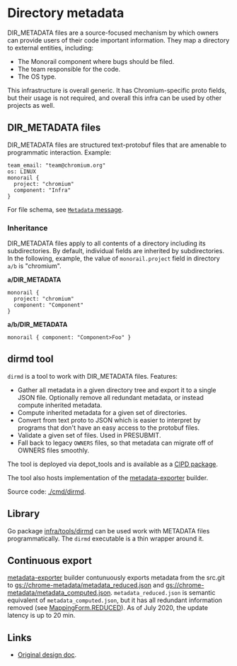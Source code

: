 # Directory metadata

DIR_METADATA files are a source-focused mechanism by which owners can
provide users of their code important information. They map a directory to
external entities, including:

* The Monorail component where bugs should be filed.
* The team responsible for the code.
* The OS type.

This infrastructure is overall generic. It has Chromium-specific proto fields,
but their usage is not required, and overall this infra can be used by other
projects as well.

## DIR_METADATA files

DIR_METADATA files are structured text-protobuf files that are amenable to
programmatic interaction. Example:

```
team_email: "team@chromium.org"
os: LINUX
monorail {
  project: "chromium"
  component: "Infra"
}
```

For file schema, see [`Metadata` message](./proto/dir_metadata.proto).

### Inheritance

DIR_METADATA files apply to all contents of a directory including its
subdirectories. By default, individual fields are inherited by subdirectories.
In the following, example, the value of `monorail.project` field in directory
`a/b` is "chromium".

**a/DIR_METADATA**
```
monorail {
  project: "chromium"
  component: "Component"
}
```

**a/b/DIR_METADATA**
```
monorail { component: "Component>Foo" }
```

## dirmd tool

`dirmd` is a tool to work with DIR_METADATA files. Features:

* Gather all metadata in a given directory tree and export it to a single
  JSON file. Optionally remove all redundant metadata, or instead compute
  inherited metadata.
* Compute inherited metadata for a given set of directories.
* Convert from text proto to JSON which is easier to interpret by programs
  that don't have an easy access to the protobuf files.
* Validate a given set of files. Used in PRESUBMIT.
* Fall back to legacy `OWNERS` files, so that metadata can migrate off of
  OWNERS files smoothly.

The tool is deployed via depot_tools and is available as a
[CIPD package](https://chrome-infra-packages.appspot.com/p/infra/tools/dirmd).

The tool also hosts implementation of the
[metadata-exporter](https://ci.chromium.org/p/chromium/builders/ci/metadata-exporter)
builder.

Source code: [./cmd/dirmd](./cmd/dirmd).

## Library

Go package [infra/tools/dirmd](https://source.chromium.org/chromium/infra/infra/+/master:go/src/infra/tools/dirmd/?q=dirmd)
can be used work with METADATA files programmatically.
The `dirmd` executable is a thin wrapper around it.

## Continuous export

[metadata-exporter](https://ci.chromium.org/p/chromium/builders/ci/metadata-exporter)
builder contunuously exports metadata from the src.git to
[gs://chrome-metadata/metadata_reduced.json](https://storage.googleapis.com/chrome-metadata/metadata_reduced.json)
and
[gs://chrome-metadata/metadata_computed.json](https://storage.googleapis.com/chrome-metadata/metadata_computed.json).
`metadata_reduced.json` is semantic equivalent of `metadata_computed.json`, but
it has all redundant information removed (see
[MappingForm.REDUCED](https://source.chromium.org/chromium/infra/infra/+/master:go/src/infra/tools/dirmd/proto/mapping.proto;l=28?q=mappingform&sq=)).
As of July 2020, the update latency is up to 20 min.


## Links

* [Original design doc](https://docs.google.com/document/d/17WMlceIMwge2ZiCvBWaBuk0w60YgieBd-ly3I8XsbzU/preview).
